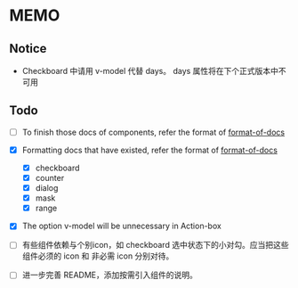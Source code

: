 # MEMO

## Notice
- Checkboard 中请用 v-model 代替 days。 days 属性将在下个正式版本中不可用

## Todo


* [ ] To finish those docs of components, refer the format of [format-of-docs](https://github.com/JD-Smart-FE/vue-stone/blob/master/wiki/format-of-docs.md)
* [x] Formatting docs that have existed, refer the format of [format-of-docs](https://github.com/JD-Smart-FE/vue-stone/blob/master/wiki/format-of-docs.md)
  * [x] checkboard
  * [x] counter
  * [x] dialog
  * [x] mask
  * [x] range
* [x] The option v-model will be unnecessary in Action-box

* [ ] 有些组件依赖与个别icon，如 checkboard 选中状态下的小对勾。应当把这些组件必须的 icon 和 非必需 icon 分别对待。

* [ ] 进一步完善 README，添加按需引入组件的说明。

